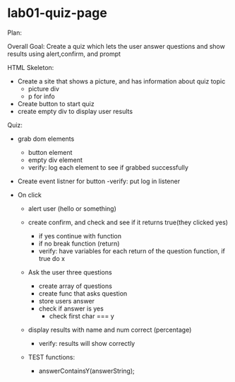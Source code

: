 # lab01-quiz-page
Plan: 

Overall Goal: Create a quiz which lets the user answer questions and show results using alert,confirm, and prompt

HTML Skeleton: 

- Create a site that shows a picture, and has information about quiz topic
    - picture div
    - p for info
- Create button to start quiz
- create empty div to display user results 

Quiz: 

- grab dom elements
    - button element
    - empty div element
    - verify: log each element to see if grabbed successfully

- Create event listner for button
    -verify: put log in listener

- On click 
    - alert user (hello or something)
    - create confirm, and check and see if it returns true(they clicked yes)
        - if yes continue with function
        - if no break function (return)
        - verify: have variables for each return of the question function, if true do x
    - Ask the user three questions 
        - create array of questions
        - create func that asks question
        - store users answer
        - check if answer is yes
            - check first char === y
    - display results with name and num correct (percentage)
        - verify: results will show correctly

    - TEST functions: 
        - answerContainsY(answerString);